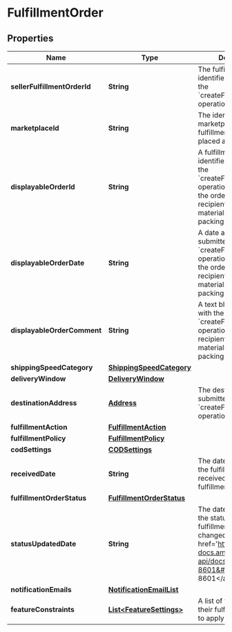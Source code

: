 
# FulfillmentOrder

## Properties
Name | Type | Description | Notes
------------ | ------------- | ------------- | -------------
**sellerFulfillmentOrderId** | **String** | The fulfillment order identifier submitted with the &#x60;createFulfillmentOrder&#x60; operation. | 
**marketplaceId** | **String** | The identifier for the marketplace the fulfillment order is placed against. | 
**displayableOrderId** | **String** | A fulfillment order identifier submitted with the &#x60;createFulfillmentOrder&#x60; operation. Displays as the order identifier in recipient-facing materials such as the packing slip. | 
**displayableOrderDate** | **String** | A date and time submitted with the &#x60;createFulfillmentOrder&#x60; operation. Displays as the order date in recipient-facing materials such as the packing slip. | 
**displayableOrderComment** | **String** | A text block submitted with the &#x60;createFulfillmentOrder&#x60; operation. Displays in recipient-facing materials such as the packing slip. | 
**shippingSpeedCategory** | [**ShippingSpeedCategory**](ShippingSpeedCategory.md) |  | 
**deliveryWindow** | [**DeliveryWindow**](DeliveryWindow.md) |  |  [optional]
**destinationAddress** | [**Address**](Address.md) | The destination address submitted with the &#x60;createFulfillmentOrder&#x60; operation. | 
**fulfillmentAction** | [**FulfillmentAction**](FulfillmentAction.md) |  |  [optional]
**fulfillmentPolicy** | [**FulfillmentPolicy**](FulfillmentPolicy.md) |  |  [optional]
**codSettings** | [**CODSettings**](CODSettings.md) |  |  [optional]
**receivedDate** | **String** | The date and time that the fulfillment order was received by an Amazon fulfillment center. | 
**fulfillmentOrderStatus** | [**FulfillmentOrderStatus**](FulfillmentOrderStatus.md) |  | 
**statusUpdatedDate** | **String** | The date and time that the status of the fulfillment order last changed. Must be in &lt;a href&#x3D;&#39;https://developer-docs.amazon.com/sp-api/docs/iso-8601&#39;&gt;ISO 8601&lt;/a&gt; format. | 
**notificationEmails** | [**NotificationEmailList**](NotificationEmailList.md) |  |  [optional]
**featureConstraints** | [**List&lt;FeatureSettings&gt;**](FeatureSettings.md) | A list of features and their fulfillment policies to apply to the order. |  [optional]



